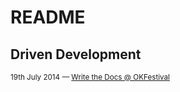 
# README

## Driven Development


<small>19th July 2014 — [Write the Docs @ OKFestival](http://conf.writethedocs.org/eu/2014/unconf-berlin.html)</small>